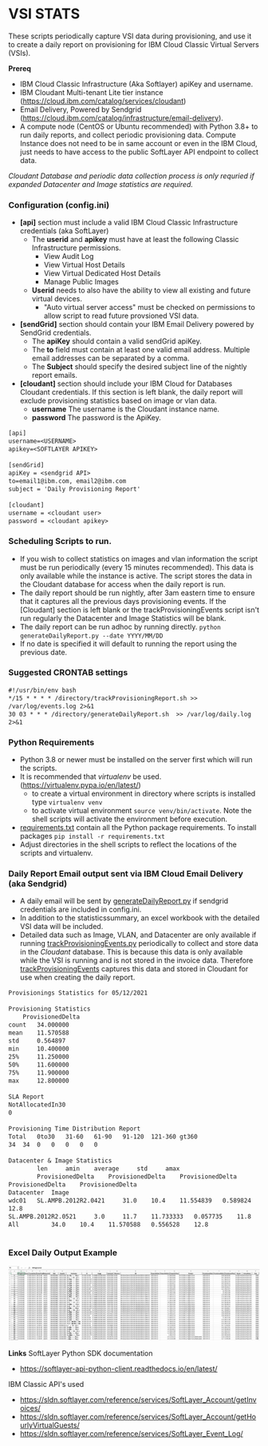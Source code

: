 # **VSI STATS**

These scripts periodically capture VSI data during provisioning, and use it to create a daily report on provisioning
for IBM Cloud Classic Virtual Servers (VSIs).



**Prereq**
* IBM Cloud Classic Infrastructure (Aka Softlayer) apiKey and username.  
* IBM Cloudant Multi-tenant Lite tier instance (https://cloud.ibm.com/catalog/services/cloudant)
* Email Delivery, Powered by Sendgrid (https://cloud.ibm.com/catalog/infrastructure/email-delivery).
* A compute node (CentOS or Ubuntu recommended) with Python 3.8+ to run daily reports, and collect periodic provisioning data.  Compute Instance does not need to be in same account or even in the IBM Cloud, just needs to have access to the public SoftLayer API endpoint to collect data.

_Cloudant Database and periodic data collection process is only requried if expanded Datacenter and Image statistics are required._

### Configuration (config.ini)
* **[api]** section must include a valid IBM Cloud Classic Infrastructure credentials (aka SoftLayer)
  * The **userid** and **apikey** must have at least the following Classic Infrastructure permissions.
    * View Audit Log 
    * View Virtual Host Details
    * View Virtual Dedicated Host Details
    * Manage Public Images
  * **Userid** needs to also have the ability to view all existing and future virtual devices.
    * "Auto virtual server access" must be checked on permissions to allow script to read future provsioned VSI data.
* **[sendGrid]** section should contain your IBM Email Delivery powered by SendGrid credentials.
  * The **apiKey** should contain a valid sendGrid apiKey.
  * The **to** field must contain at least one valid email address.  Multiple email addresses can be separated by a comma.
  * The **Subject** should specify the desired subject line of the nightly report emails.
* **[cloudant]** section should include your IBM Cloud for Databases Cloudant credentials.  If this section is left blank, the daily report will exclude provisioning statistics based on image or vlan data.
  * **username**  The username is the Cloudant instance name. 
  * **password**  The password is the ApiKey.  
```bazaar
[api]
username=<USERNAME>
apikey=<SOFTLAYER APIKEY>

[sendGrid]
apiKey = <sendgrid API>
to=email1@ibm.com, email2@ibm.com
subject = 'Daily Provisioning Report'

[cloudant]
username = <cloudant user>
password = <cloudant apikey>

```
### Scheduling Scripts to run.
* If you wish to collect statistics on images and vlan information the script must be run periodically (every 15 minutes recommended).  This data is only available while the instance is active.   The script stores the data in the Cloudant database for access when the daily report is run.
* The daily report should be run nightly, after 3am eastern time to ensure that it captures all the previous days provisioning events.  If the [Cloudant] section is left blank or
the trackProvisioningEvents script isn't run regularly the Datacenter and Image Statistics will be blank.
* The daily report can be run adhoc by running directly.   ````python generateDailyReport.py --date YYYY/MM/DD````
* If no date is specified it will default to running the report using the previous date.

### Suggested CRONTAB settings
````bazaar
#!/usr/bin/env bash
*/15 * * * * /directory/trackProvisioningReport.sh >> /var/log/events.log 2>&1
30 03 * * * /directory/generateDailyReport.sh  >> /var/log/daily.log 2>&1
````

### Python Requirements
* Python 3.8 or newer must be installed on the server first which will run the scripts.
* It is recommended that _virtualenv_ be used. (https://virtualenv.pypa.io/en/latest/)
  * to create a virtual environment in directory where scripts is installed type ````virtualenv venv````
  * to activate virtual environment ````source venv/bin/activate````.  Note the shell scripts will activate the environment before execution.
* [requirements.txt](requirements.txt) contain all the Python package requirements.  To install packages ````pip install -r requirements.txt````
* Adjust directories in the shell scripts to reflect the locations of the scripts and virtualenv.

### Daily Report Email output sent via IBM Cloud Email Delivery (aka Sendgrid)
* A daily email will be sent by [generateDailyReport.py](generateDailyReport.py) if sendgrid credentials are included in config.ini.
* In addition to the statisticssummary, an excel workbook with the detailed VSI data will be included.
* Detailed data such as Image, VLAN, and Datacenter are only available if running [trackProvisioningEvents.py](trackProvisioningEvents.py) periodically to
  collect and store data in the _Cloudant_ database.  This is because this data is only available while the VSI is running
  and is not stored in the invoice data. Therefore [trackProvisioningEvents](trackProvisioningEvents.py) captures this data and stored in Cloudant for use
  when creating the daily report.

````
Provisionings Statistics for 05/12/2021

Provisioning Statistics
	ProvisionedDelta
count 	34.000000
mean 	11.570588
std 	0.564897
min 	10.400000
25% 	11.250000
50% 	11.600000
75% 	11.900000
max 	12.800000

SLA Report
NotAllocatedIn30
0

Provisioning Time Distribution Report
Total	0to30	31-60	61-90	91-120	121-360	gt360
34	34	0	0	0	0	0

Datacenter & Image Statistics
		len 	amin 	average 	std 	amax
		ProvisionedDelta 	ProvisionedDelta 	ProvisionedDelta 	ProvisionedDelta 	ProvisionedDelta
Datacenter 	Image 					
wdc01 	SL.AMPB.2012R2.0421 	31.0 	10.4 	11.554839 	0.589824 	12.8
SL.AMPB.2012R2.0521 	3.0 	11.7 	11.733333 	0.057735 	11.8
All 		34.0 	10.4 	11.570588 	0.556528 	12.8


````
### Excel Daily Output Example

![example-output](example-output.png)

**Links**
SoftLayer Python SDK documentation
* https://softlayer-api-python-client.readthedocs.io/en/latest/

IBM Classic API's used
* https://sldn.softlayer.com/reference/services/SoftLayer_Account/getInvoices/
* https://sldn.softlayer.com/reference/services/SoftLayer_Account/getHourlyVirtualGuests/
* https://sldn.softlayer.com/reference/services/SoftLayer_Event_Log/

